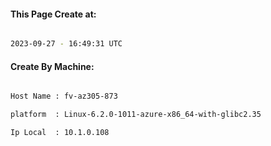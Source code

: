 
   
#### This Page Create at:

```bash

2023-09-27 - 16:49:31 UTC

```

#### Create By Machine:

```bash

Host Name : fv-az305-873

platform  : Linux-6.2.0-1011-azure-x86_64-with-glibc2.35

Ip Local  : 10.1.0.108

```

